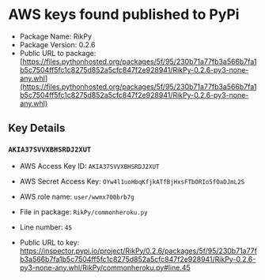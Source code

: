 # AWS keys found published to PyPi

* Package Name: RikPy
* Package Version: 0.2.6
* Public URL to package: [https://files.pythonhosted.org/packages/5f/95/230b71a77fb3a566b7fa1b5c7504ff5fc1c8275d852a5cfc847f2e928941/RikPy-0.2.6-py3-none-any.whl](https://files.pythonhosted.org/packages/5f/95/230b71a77fb3a566b7fa1b5c7504ff5fc1c8275d852a5cfc847f2e928941/RikPy-0.2.6-py3-none-any.whl)

## Key Details

### `AKIA37SVVXBHSRDJ2XUT`

* AWS Access Key ID: `AKIA37SVVXBHSRDJ2XUT`
* AWS Secret Access Key: `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` 
* AWS role name: `user/wwmx700brb7g`
* File in package: `RikPy/commonheroku.py`
* Line number: `45`

* Public URL to key: https://inspector.pypi.io/project/RikPy/0.2.6/packages/5f/95/230b71a77fb3a566b7fa1b5c7504ff5fc1c8275d852a5cfc847f2e928941/RikPy-0.2.6-py3-none-any.whl/RikPy/commonheroku.py#line.45


